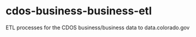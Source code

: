 # cdos-business-business-etl
ETL processes for the CDOS business/business data to data.colorado.gov

